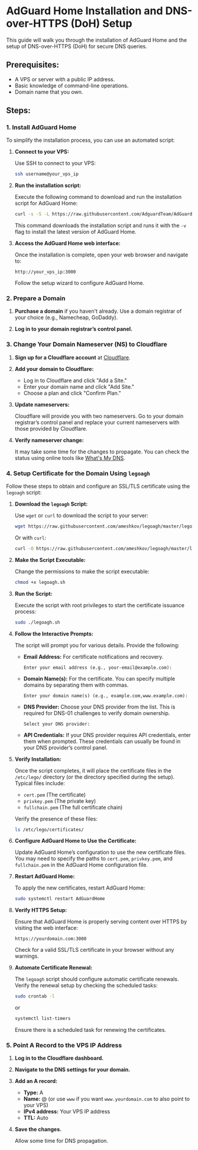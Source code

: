 # AdGuard Home Installation and DNS-over-HTTPS (DoH) Setup

This guide will walk you through the installation of AdGuard Home and the setup of DNS-over-HTTPS (DoH) for secure DNS queries.

## Prerequisites:

- A VPS or server with a public IP address.
- Basic knowledge of command-line operations.
- Domain name that you own.

## Steps:

### 1. Install AdGuard Home

To simplify the installation process, you can use an automated script:

1. **Connect to your VPS:**

   Use SSH to connect to your VPS:
   ```bash
   ssh username@your_vps_ip
   ```

2. **Run the installation script:**

   Execute the following command to download and run the installation script for AdGuard Home:
   ```bash
   curl -s -S -L https://raw.githubusercontent.com/AdguardTeam/AdGuardHome/master/scripts/install.sh | sh -s -- -v
   ```

   This command downloads the installation script and runs it with the `-v` flag to install the latest version of AdGuard Home.

3. **Access the AdGuard Home web interface:**

   Once the installation is complete, open your web browser and navigate to:
   ```
   http://your_vps_ip:3000
   ```

   Follow the setup wizard to configure AdGuard Home.

### 2. Prepare a Domain

1. **Purchase a domain** if you haven't already. Use a domain registrar of your choice (e.g., Namecheap, GoDaddy).

2. **Log in to your domain registrar’s control panel.**

### 3. Change Your Domain Nameserver (NS) to Cloudflare

1. **Sign up for a Cloudflare account** at [Cloudflare](https://www.cloudflare.com/).

2. **Add your domain to Cloudflare:**

   - Log in to Cloudflare and click "Add a Site."
   - Enter your domain name and click "Add Site."
   - Choose a plan and click "Confirm Plan."

3. **Update nameservers:**

   Cloudflare will provide you with two nameservers. Go to your domain registrar’s control panel and replace your current nameservers with those provided by Cloudflare.

4. **Verify nameserver change:**

   It may take some time for the changes to propagate. You can check the status using online tools like [What's My DNS](https://www.whatsmydns.net/).

### 4. Setup Certificate for the Domain Using `legoagh`

Follow these steps to obtain and configure an SSL/TLS certificate using the `legoagh` script:

1. **Download the `legoagh` Script:**

   Use `wget` or `curl` to download the script to your server:
   ```bash
   wget https://raw.githubusercontent.com/ameshkov/legoagh/master/legoagh.sh
   ```
   Or with `curl`:
   ```bash
   curl -O https://raw.githubusercontent.com/ameshkov/legoagh/master/legoagh.sh
   ```

2. **Make the Script Executable:**

   Change the permissions to make the script executable:
   ```bash
   chmod +x legoagh.sh
   ```

3. **Run the Script:**

   Execute the script with root privileges to start the certificate issuance process:
   ```bash
   sudo ./legoagh.sh
   ```

4. **Follow the Interactive Prompts:**

   The script will prompt you for various details. Provide the following:

   - **Email Address:** For certificate notifications and recovery.
     ```plaintext
     Enter your email address (e.g., your-email@example.com):
     ```

   - **Domain Name(s):** For the certificate. You can specify multiple domains by separating them with commas.
     ```plaintext
     Enter your domain name(s) (e.g., example.com,www.example.com):
     ```

   - **DNS Provider:** Choose your DNS provider from the list. This is required for DNS-01 challenges to verify domain ownership.
     ```plaintext
     Select your DNS provider:
     ```

   - **API Credentials:** If your DNS provider requires API credentials, enter them when prompted. These credentials can usually be found in your DNS provider’s control panel.

5. **Verify Installation:**

   Once the script completes, it will place the certificate files in the `/etc/lego/` directory (or the directory specified during the setup). Typical files include:
   - `cert.pem` (The certificate)
   - `privkey.pem` (The private key)
   - `fullchain.pem` (The full certificate chain)

   Verify the presence of these files:
   ```bash
   ls /etc/lego/certificates/
   ```

6. **Configure AdGuard Home to Use the Certificate:**

   Update AdGuard Home’s configuration to use the new certificate files. You may need to specify the paths to `cert.pem`, `privkey.pem`, and `fullchain.pem` in the AdGuard Home configuration file.

7. **Restart AdGuard Home:**

   To apply the new certificates, restart AdGuard Home:
   ```bash
   sudo systemctl restart AdGuardHome
   ```

8. **Verify HTTPS Setup:**

   Ensure that AdGuard Home is properly serving content over HTTPS by visiting the web interface:
   ```
   https://yourdomain.com:3000
   ```

   Check for a valid SSL/TLS certificate in your browser without any warnings.

9. **Automate Certificate Renewal:**

   The `legoagh` script should configure automatic certificate renewals. Verify the renewal setup by checking the scheduled tasks:
   ```bash
   sudo crontab -l
   ```
   or
   ```bash
   systemctl list-timers
   ```

   Ensure there is a scheduled task for renewing the certificates.

### 5. Point A Record to the VPS IP Address

1. **Log in to the Cloudflare dashboard.**

2. **Navigate to the DNS settings for your domain.**

3. **Add an A record:**

   - **Type:** A
   - **Name:** @ (or use `www` if you want `www.yourdomain.com` to also point to your VPS)
   - **IPv4 address:** Your VPS IP address
   - **TTL:** Auto

4. **Save the changes.**

   Allow some time for DNS propagation.

